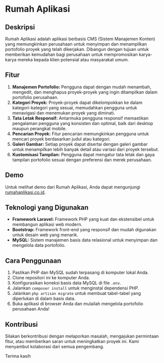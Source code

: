 # Rumah Aplikasi

## Deskripsi
Rumah Aplikasi adalah aplikasi berbasis CMS (Sistem Manajemen Konten) yang memungkinkan perusahaan untuk menyimpan dan menampilkan portofolio proyek yang telah dikerjakan. Dibangun dengan tujuan untuk memberikan kemudahan bagi perusahaan untuk mempromosikan karya-karya mereka kepada klien potensial atau masyarakat umum.

## Fitur
1. **Manajemen Portofolio:** Pengguna dapat dengan mudah menambah, mengedit, dan menghapus proyek-proyek yang ingin ditampilkan dalam portofolio perusahaan.
2. **Kategori Proyek:** Proyek-proyek dapat dikelompokkan ke dalam kategori-kategori yang sesuai, memudahkan pengguna untuk menavigasi dan menemukan proyek yang diminati.
3. **Tata Letak Responsif:** Antarmuka pengguna responsif memastikan pengalaman pengguna yang konsisten dan optimal, baik dari desktop maupun perangkat mobile.
4. **Pencarian Proyek:** Fitur pencarian memungkinkan pengguna untuk mencari proyek berdasarkan judul atau kategori.
5. **Galeri Gambar:** Setiap proyek dapat disertai dengan galeri gambar untuk menampilkan lebih banyak detail atau variasi dari proyek tersebut.
6. **Kustomisasi Tampilan:** Pengguna dapat mengatur tata letak dan gaya tampilan portofolio sesuai dengan preferensi dan merek perusahaan.

## Demo
Untuk melihat demo dari Rumah Aplikasi, Anda dapat mengunjungi [rumahaplikasi.co.id](https://rumahaplikasi.co.id).

## Teknologi yang Digunakan
- **Framework Laravel:** Framework PHP yang kuat dan ekstensibel untuk membangun aplikasi web modern.
- **Bootstrap:** Framework front-end yang responsif dan mudah digunakan untuk desain web yang menarik.
- **MySQL:** Sistem manajemen basis data relasional untuk menyimpan dan mengelola data portofolio.

## Cara Penggunaan
1. Pastikan PHP dan MySQL sudah terpasang di komputer lokal Anda.
2. Clone repositori ini ke komputer Anda.
3. Konfigurasikan koneksi basis data MySQL di file `.env`.
4. Jalankan `composer install` untuk menginstal dependensi PHP.
5. Jalankan `php artisan migrate` untuk membuat tabel-tabel yang diperlukan di dalam basis data.
6. Buka aplikasi di browser Anda dan mulailah mengelola portofolio perusahaan Anda!

## Kontribusi
Silakan berkontribusi dengan melaporkan masalah, mengajukan permintaan fitur, atau memberikan saran untuk meningkatkan proyek ini. Kami menyambut kolaborasi dari semua pengembang.

Terima kasih
